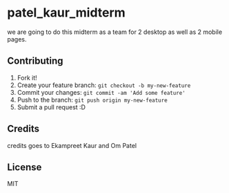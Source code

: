 # patel_kaur_midterm
we are going to do this midterm as a team for 2 desktop as well as 2 mobile pages.

## Contributing

1. Fork it!
2. Create your feature branch: `git checkout -b my-new-feature`
3. Commit your changes: `git commit -am 'Add some feature'`
4. Push to the branch: `git push origin my-new-feature`
5. Submit a pull request :D

## Credits
credits goes to Ekampreet Kaur and Om Patel

## License
MIT